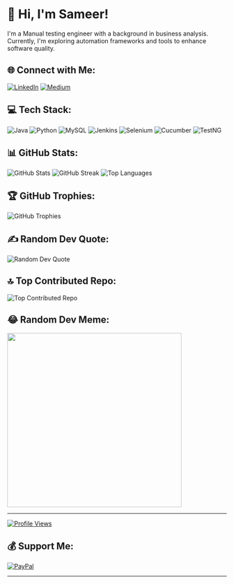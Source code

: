 
# 👋 Hi, I'm Sameer!
I'm a Manual testing engineer with a background in business analysis. Currently, I'm exploring automation frameworks and tools to enhance software quality.

## 🌐 Connect with Me:
[![LinkedIn](https://img.shields.io/badge/LinkedIn-%230077B5.svg?logo=linkedin&logoColor=white)](https://www.linkedin.com/in/sameer-ahammed-shaik-404612144)
[![Medium](https://img.shields.io/badge/Medium-12100E?logo=medium&logoColor=white)](https://medium.com/@SideHustleJourney)

## 💻 Tech Stack:
![Java](https://img.shields.io/badge/java-%23ED8B00.svg?style=plastic&logo=openjdk&logoColor=white) ![Python](https://img.shields.io/badge/python-3670A0?style=plastic&logo=python&logoColor=ffdd54) ![MySQL](https://img.shields.io/badge/mysql-%2300000f.svg?style=plastic&logo=mysql&logoColor=white) ![Jenkins](https://img.shields.io/badge/jenkins-%232C5263.svg?style=plastic&logo=jenkins&logoColor=white) ![Selenium](https://img.shields.io/badge/Selenium-%2300724B.svg?style=plastic&logo=Selenium&logoColor=white) ![Cucumber](https://img.shields.io/badge/Cucumber-%23730207.svg?style=plastic&logo=Cucumber&logoColor=white) ![TestNG](https://img.shields.io/badge/TestNG-%23E7484A.svg?style=plastic&logo=TestNG&logoColor=white)

## 📊 GitHub Stats:
![GitHub Stats](https://github-readme-stats.vercel.app/api?username=Sameersoul&theme=radical&hide_border=false&include_all_commits=false&count_private=false)
![GitHub Streak](https://github-readme-streak-stats.herokuapp.com/?user=Sameersoul&theme=radical&hide_border=false)
![Top Languages](https://github-readme-stats.vercel.app/api/top-langs/?username=Sameersoul&theme=radical&hide_border=false&layout=compact)

## 🏆 GitHub Trophies:
![GitHub Trophies](https://github-profile-trophy.vercel.app/?username=Sameersoul&theme=radical&no-frame=false&no-bg=true&margin-w=4)

## ✍️ Random Dev Quote:
![Random Dev Quote](https://quotes-github-readme.vercel.app/api?type=horizontal&theme=radical)

## 🔝 Top Contributed Repo:
![Top Contributed Repo](https://github-contributor-stats.vercel.app/api?username=Sameersoul&limit=5&theme=dark&combine_all_yearly_contributions=true)

## 😂 Random Dev Meme:
<img src='https://randommeme-five.vercel.app/' style="height: 400px;"/>

---

[![Profile Views](https://visitcount.itsvg.in/api?id=Sameersoul&icon=0&color=0)](https://visitcount.itsvg.in)

## 💰 Support Me:
[![PayPal](https://img.shields.io/badge/PayPal-00457C?style=for-the-badge&logo=paypal&logoColor=white)](https://paypal.me/SameerAhammedShaik)

<!-- Proudly created with GPRM (https://gprm.itsvg.in) -->

---


